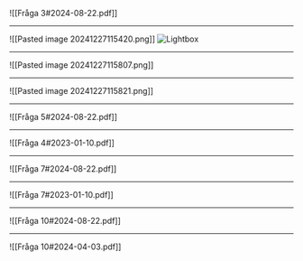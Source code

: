 ![[Fråga 3#2024-08-22.pdf]]

---

![[Pasted image 20241227115420.png]]
![Lightbox](https://media.geeksforgeeks.org/wp-content/uploads/20220818183806/s15.png)

---

![[Pasted image 20241227115807.png]]

---

![[Pasted image 20241227115821.png]]

---


![[Fråga 5#2024-08-22.pdf]]

---


![[Fråga 4#2023-01-10.pdf]]

---


![[Fråga 7#2024-08-22.pdf]]

---


![[Fråga 7#2023-01-10.pdf]]

---

![[Fråga 10#2024-08-22.pdf]]

---


![[Fråga 10#2024-04-03.pdf]]